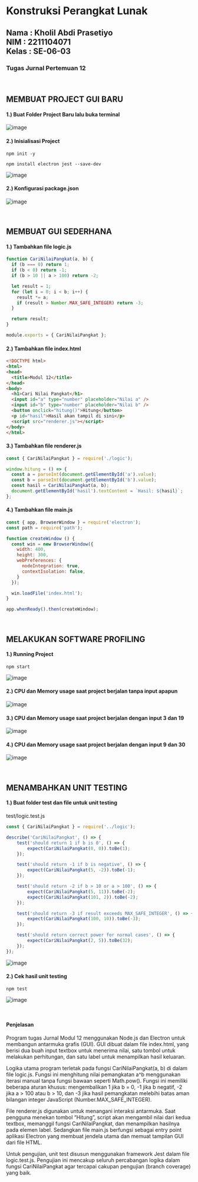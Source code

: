<h1>Konstruksi Perangkat Lunak</h1>
<h2>Nama : Kholil Abdi Prasetiyo<br>NIM : 2211104071<br>Kelas : SE-06-03</h2>
<h3>Tugas Jurnal Pertemuan 12</h3>

<br>

## MEMBUAT PROJECT GUI BARU
#### 1.) Buat Folder Project Baru lalu buka terminal
![image](https://github.com/user-attachments/assets/feecb9c3-399c-437e-aa5e-5812b996ff62)

#### 2.) Inisialisasi Project
```
npm init -y
```
```
npm install electron jest --save-dev
```
![image](https://github.com/user-attachments/assets/ffd44d37-6538-4eb4-9de9-895dcc024a71)

#### 2.) Konfigurasi package.json
![image](https://github.com/user-attachments/assets/206eca74-08e4-4b63-ac81-370c39398a90)

<br>

## MEMBUAT GUI SEDERHANA
#### 1.) Tambahkan file logic.js
```js
function CariNilaiPangkat(a, b) {
  if (b === 0) return 1;
  if (b < 0) return -1;
  if (b > 10 || a > 100) return -2;

  let result = 1;
  for (let i = 0; i < b; i++) {
    result *= a;
    if (result > Number.MAX_SAFE_INTEGER) return -3;
  }

  return result;
}

module.exports = { CariNilaiPangkat };
```

#### 2.) Tambahkan file index.html
```html
<!DOCTYPE html>
<html>
<head>
  <title>Modul 12</title>
</head>
<body>
  <h1>Cari Nilai Pangkat</h1>
  <input id="a" type="number" placeholder="Nilai a" />
  <input id="b" type="number" placeholder="Nilai b" />
  <button onclick="hitung()">Hitung</button>
  <p id="hasil">Hasil akan tampil di sini</p>
  <script src="renderer.js"></script>
</body>
</html>
```

#### 3.) Tambahkan file renderer.js
```js
const { CariNilaiPangkat } = require('./logic');

window.hitung = () => {
  const a = parseInt(document.getElementById('a').value);
  const b = parseInt(document.getElementById('b').value);
  const hasil = CariNilaiPangkat(a, b);
  document.getElementById('hasil').textContent = `Hasil: ${hasil}`;
};
```

#### 4.) Tambahkan file main.js
```js
const { app, BrowserWindow } = require('electron');
const path = require('path');

function createWindow () {
  const win = new BrowserWindow({
    width: 400,
    height: 300,
    webPreferences: {
      nodeIntegration: true,
      contextIsolation: false,
    }
  });

  win.loadFile('index.html');
}

app.whenReady().then(createWindow);
```

<br>

## MELAKUKAN SOFTWARE PROFILING
#### 1.) Running Project
```
npm start
```
![image](https://github.com/user-attachments/assets/4cee5463-b323-4364-8a77-0ef1f41de165)

#### 2.) CPU dan Memory usage saat project berjalan tanpa input apapun
![image](https://github.com/user-attachments/assets/a5d3487e-5a9f-4749-8a81-a73b3264c02f)

#### 3.) CPU dan Memory usage saat project berjalan dengan input 3 dan 19
![image](https://github.com/user-attachments/assets/df6e7e29-9935-4563-992c-fbb6747c2355)

#### 4.) CPU dan Memory usage saat project berjalan dengan input 9 dan 30
![image](https://github.com/user-attachments/assets/591d5ceb-dc45-4814-a576-912f61d17b58)

<br>

## MENAMBAHKAN UNIT TESTING
#### 1.) Buat folder test dan file untuk unit testing
test/logic.test.js
```js
const { CariNilaiPangkat } = require('../logic');

describe('CariNilaiPangkat', () => {
    test('should return 1 if b is 0', () => {
        expect(CariNilaiPangkat(0, 0)).toBe(1);
    });

    test('should return -1 if b is negative', () => {
        expect(CariNilaiPangkat(5, -2)).toBe(-1);
    });

    test('should return -2 if b > 10 or a > 100', () => {
        expect(CariNilaiPangkat(5, 11)).toBe(-2);
        expect(CariNilaiPangkat(101, 2)).toBe(-2);
    });

    test('should return -3 if result exceeds MAX_SAFE_INTEGER', () => {
        expect(CariNilaiPangkat(100, 10)).toBe(-3);
    });

    test('should return correct power for normal cases', () => {
        expect(CariNilaiPangkat(2, 5)).toBe(32);
    });
});
```
![image](https://github.com/user-attachments/assets/9b2dde01-56db-49f5-8bec-694ccfa0879f)

#### 2.) Cek hasil unit testing
```
npm test
```
![image](https://github.com/user-attachments/assets/b9873b37-0c9d-474a-9010-4092c6d35b8a)

<br>

#### Penjelasan
Program tugas Jurnal Modul 12 menggunakan Node.js dan Electron untuk membangun antarmuka grafis (GUI). GUI dibuat dalam file index.html, yang berisi dua buah input textbox untuk menerima nilai, satu tombol untuk melakukan perhitungan, dan satu label untuk menampilkan hasil keluaran.

Logika utama program terletak pada fungsi CariNilaiPangkat(a, b) di dalam file logic.js. Fungsi ini menghitung nilai pemangkatan a^b menggunakan iterasi manual tanpa fungsi bawaan seperti Math.pow(). Fungsi ini memiliki beberapa aturan khusus: mengembalikan 1 jika b = 0, -1 jika b negatif, -2 jika a > 100 atau b > 10, dan -3 jika hasil pemangkatan melebihi batas aman bilangan integer JavaScript (Number.MAX_SAFE_INTEGER).

File renderer.js digunakan untuk menangani interaksi antarmuka. Saat pengguna menekan tombol “Hitung”, script akan mengambil nilai dari kedua textbox, memanggil fungsi CariNilaiPangkat, dan menampilkan hasilnya pada elemen label. Sedangkan file main.js berfungsi sebagai entry point aplikasi Electron yang membuat jendela utama dan memuat tampilan GUI dari file HTML.

Untuk pengujian, unit test disusun menggunakan framework Jest dalam file logic.test.js. Pengujian ini mencakup seluruh percabangan logika dalam fungsi CariNilaiPangkat agar tercapai cakupan pengujian (branch coverage) yang baik.
